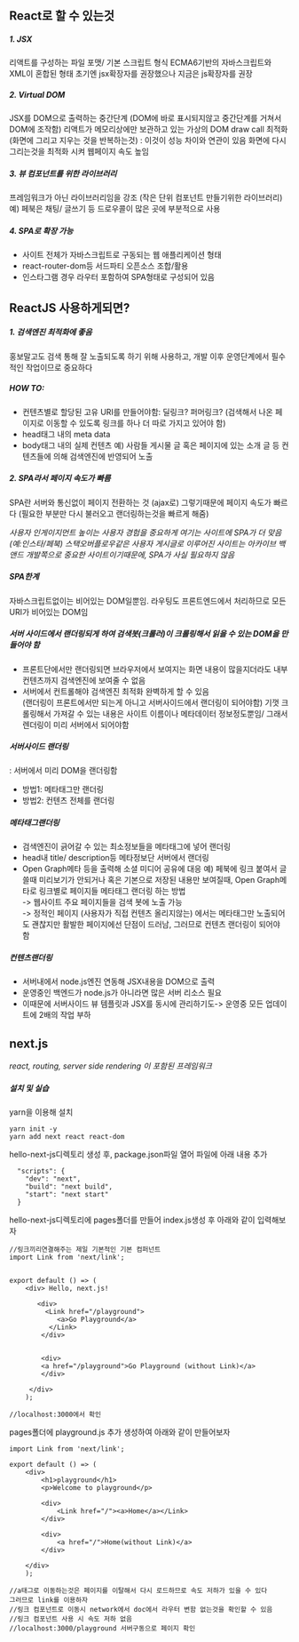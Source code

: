 ## React로 할 수 있는것
 
##### 1. JSX
리액트를 구성하는 파일 포맷/ 기본 스크립트 형식
ECMA6기반의 자바스크립트와 XML이 혼합된 형태
초기엔 jsx확장자를 권장했으나 지금은 js확장자를 권장


##### 2. Virtual DOM
JSX를 DOM으로 출력하는 중간단계 (DOM에 바로 표시되지않고 중간단계를 거쳐서 DOM에 조작함)
리액트가 메모리상에만 보관하고 있는 가상의 DOM
draw call 최적화 (화면에 그리고 지우는 것을 반복하는것) : 이것이 성능 차이와 연관이 있음
화면에 다시 그리는것을 최적화 시켜 웹페이지 속도 높임



##### 3. 뷰 컴포넌트를 위한 라이브러리
프레임워크가 아닌 라이브러리임을 강조 (작은 단위 컴포넌트 만들기위한 라이브러리)
예) 페북은 채팅/ 글쓰기 등 드로우콜이 많은 곳에 부분적으로 사용



##### 4. SPA로 확장 가능

* 사이트 전체가 자바스크립트로 구동되는 웹 애플리케이션 형태
* react-router-dom등 서드파티 오픈소스 조합/활용
* 인스타그램 경우 라우터 포함하여 SPA형태로 구성되어 있음


## ReactJS 사용하게되면?

##### 1. 검색엔진 최적화에 좋음 
홍보말고도 검색 통해 잘 노출되도록 하기 위해 사용하고, 
개발 이후 운영단계에서 필수적인 작업이므로 중요하다


##### HOW TO: <br />
* 컨텐츠별로 할당된 고유 URI를 만들어야함: 딜링크? 퍼머링크? (검색해서 나온 페이지로 이동할 수 있도록 링크를 하나 더 따로 가지고 있어야 함)
* head태그 내의 meta data 
* body태그 내의 실제 컨텐츠
예) 사람들 게시물 글 혹은 페이지에 있는 소개 글 등 컨텐츠들에 의해 검색엔진에 반영되어 노출



##### 2. SPA라서 페이지 속도가 빠름
 
SPA란 서버와 통신없이 페이지 전환하는 것 (ajax로) 그렇기때문에 페이지 속도가 빠르다
(필요한 부분만 다시 불러오고 랜더링하는것을 빠르게 해줌)

<em>사용자 인게이지먼트 높이는 사용자 경험을 중요하게 여기는 사이트에 SPA가 더 맞음 (예:인스타/페북)
스택오버플로우같은 사용자 게시글로 이루어진 사이트는 아카이브 백앤드 개발쪽으로 중요한 사이트이기때문에, SPA가 사실 필요하지 않음</em>


##### SPA한계
자바스크립트없이는 비어있는 DOM일뿐임.
라우팅도 프론트엔드에서 처리하므로 모든 URI가 비어있는 DOM임



##### _서버 사이드에서 랜더링되게 하여 검색봇(크롤러)이 크롤링해서 읽을 수 있는 DOM을 만들어야 함_ 

* 프론트단에서만 랜더링되면 브라우저에서 보여지는 화면 내용이 많을지더라도 내부 컨텐츠까지 검색엔진에 보여줄 수 없음 <br />
* 서버에서 컨트롤해야 검색엔진 최적화 완벽하게 할 수 있음<br />
(랜더링이 프론트에서만 되는게 아니고 서버사이드에서 랜더링이 되어야함)
기껏 크롤링해서 가져갈 수 있는 내용은 사이트 이름이나 메타데이터 정보정도뿐임/ 그래서 렌더링이 미리 서버에서 되어야함

##### 서버사이드 랜더링
: 서버에서 미리 DOM을 랜더링함 <br/>

* 방법1: 메타태그만 랜더링
* 방법2: 컨텐츠 전체를 랜더링


##### 메타태그랜더링
* 검색엔진이 긁어갈 수 있는 최소정보들을 메타태그에 넣어 랜더링
* head내 title/ description등 메타정보단 서버에서 랜더링
* Open Graph메타 등을 출력해 소셜 미디어 공유에 대응
예) 페북에 링크 붙여서 글 쓸때 미리보기가 안되거나 혹은 기본으로 저장된 내용만 보여질때, Open Graph메타로 링크별로 페이지들 메타태그 랜더링 하는 방법 <br />
-> 웹사이트 주요 페이지들을 검색 봇에 노출 가능 <br />
-> 정적인 페이지 (사용자가 직접 컨텐츠 올리지않는) 에서는 메타태그만 노출되어도 괜찮지만 활발한 페이지에선 단점이 드러남, 그러므로 컨텐츠 랜더링이 되어야 함


##### 컨텐츠랜더링
* 서버내에서 node.js엔진 연동해 JSX내용을 DOM으로 출력
* 운영중인 백엔드가 node.js가 아니라면 많은 서버 리소스 필요
* 이때문에 서버사이드 뷰 템플릿과 JSX를 동시에 관리하기도-> 운영중 모든 업데이트에 2배의 작업 부하



## next.js
_react, routing, server side rendering 이 포함된 프레임워크_

##### 설치 및 실습

yarn을 이용해 설치

~~~
yarn init -y
yarn add next react react-dom
~~~

hello-next-js디렉토리 생성 후, package.json파일 열어 파일에 아래 내용 추가

~~~
  "scripts": {
  	"dev": "next",
  	"build": "next build",
  	"start": "next start"
  }
~~~

hello-next-js디렉토리에 pages폴더를 만들어 index.js생성 후 아래와 같이 입력해보자

~~~
//링크끼리연결해주는 제일 기본적인 기본 컴퍼넌트
import Link from 'next/link';


export default () => (
	<div> Hello, next.js!
	
	   <div>
	   	 <Link href="/playground">
	   		<a>Go Playground</a>
		  </Link>
		</div>
		
		
		<div>
		<a href="/playground">Go Playground (without Link)</a>
		</div>
	 
	 </div>
	);

//localhost:3000에서 확인
~~~


pages폴더에 playground.js 추가 생성하여 아래와 같이 만들어보자

~~~
import Link from 'next/link';

export default () => (
	<div>
		<h1>playground</h1>
		<p>Welcome to playground</p>

		<div>
			<Link href="/"><a>Home</a></Link>
		</div>

		<div>
			<a href="/">Home(without Link)</a>
		</div>
		
	</div>
	);

//a태그로 이동하는것은 페이지를 이탈해서 다시 로드하므로 속도 저하가 있을 수 있다 
그러므로 link를 이용하자
//링크 컴포넌트로 이동시 network에서 doc에서 라우터 변함 없는것을 확인할 수 있음
//링크 컴포넌트 사용 시 속도 저하 없음
//localhost:3000/playground 서버구동으로 페이지 확인
~~~